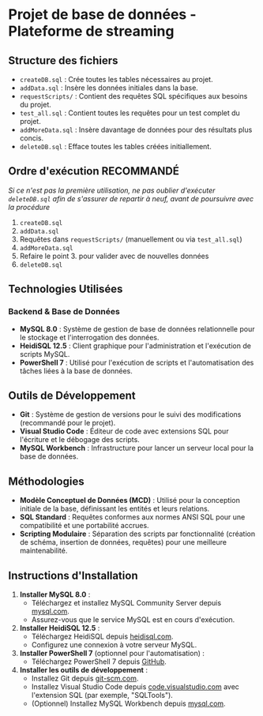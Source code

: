 # Projet de base de données - Plateforme de streaming

## Structure des fichiers

- `createDB.sql` : Crée toutes les tables nécessaires au projet.
- `addData.sql` : Insère les données initiales dans la base.
- `requestScripts/` : Contient des requêtes SQL spécifiques aux besoins du projet.
- `test_all.sql` : Contient toutes les requêtes pour un test complet du projet.
- `addMoreData.sql` : Insère davantage de données pour des résultats plus concis.
- `deleteDB.sql` : Efface toutes les tables créées initiallement.

## Ordre d'exécution RECOMMANDÉ
*Si ce n'est pas la première utilisation, ne pas oublier d'exécuter `deleteDB.sql` afin de s'assurer de repartir à neuf, avant de poursuivre avec la procédure*
1. `createDB.sql`
2. `addData.sql`
3. Requêtes dans `requestScripts/` (manuellement ou via `test_all.sql`)
4. `addMoreData.sql`
5. Refaire le point 3. pour valider avec de nouvelles données
6. `deleteDB.sql`


## Technologies Utilisées
### Backend & Base de Données
- **MySQL 8.0** : Système de gestion de base de données relationnelle pour le stockage et l'interrogation des données.
- **HeidiSQL 12.5** : Client graphique pour l'administration et l'exécution de scripts MySQL.
- **PowerShell 7** : Utilisé pour l'exécution de scripts et l'automatisation des tâches liées à la base de données.

## Outils de Développement
- **Git** : Système de gestion de versions pour le suivi des modifications (recommandé pour le projet).
- **Visual Studio Code** : Éditeur de code avec extensions SQL pour l'écriture et le débogage des scripts.
- **MySQL Workbench** : Infrastructure pour lancer un serveur local pour la base de données.

## Méthodologies
- **Modèle Conceptuel de Données (MCD)** : Utilisé pour la conception initiale de la base, définissant les entités et leurs relations.
- **SQL Standard** : Requêtes conformes aux normes ANSI SQL pour une compatibilité et une portabilité accrues.
- **Scripting Modulaire** : Séparation des scripts par fonctionnalité (création de schéma, insertion de données, requêtes) pour une meilleure maintenabilité.

## Instructions d'Installation
1. **Installer MySQL 8.0** :
   - Téléchargez et installez MySQL Community Server depuis [mysql.com](https://dev.mysql.com/downloads/mysql/).
   - Assurez-vous que le service MySQL est en cours d'exécution.
2. **Installer HeidiSQL 12.5** :
   - Téléchargez HeidiSQL depuis [heidisql.com](https://www.heidisql.com/download.php).
   - Configurez une connexion à votre serveur MySQL.
3. **Installer PowerShell 7** (optionnel pour l'automatisation) :
   - Téléchargez PowerShell 7 depuis [GitHub](https://github.com/PowerShell/PowerShell/releases).
4. **Installer les outils de développement** :
   - Installez Git depuis [git-scm.com](https://git-scm.com/downloads).
   - Installez Visual Studio Code depuis [code.visualstudio.com](https://code.visualstudio.com/) avec l'extension SQL (par exemple, "SQLTools").
   - (Optionnel) Installez MySQL Workbench depuis [mysql.com](https://dev.mysql.com/downloads/workbench/).






